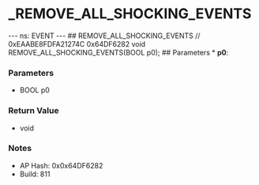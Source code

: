 # _REMOVE_ALL_SHOCKING_EVENTS

--- ns: EVENT --- ## REMOVE_ALL_SHOCKING_EVENTS  // 0xEAABE8FDFA21274C 0x64DF6282 void REMOVE_ALL_SHOCKING_EVENTS(BOOL p0);   ## Parameters * **p0**:

### Parameters
* BOOL p0

### Return Value
* void

### Notes
* AP Hash: 0x0x64DF6282
* Build: 811

